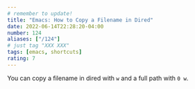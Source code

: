 ```yaml
---
# remember to update!
title: "Emacs: How to Copy a Filename in Dired"
date: 2022-06-14T22:28:20-04:00
number: 124
aliases: ["/124"]
# just tag "XXX XXX"
tags: [emacs, shortcuts]
rating: 7
---
```


You can copy a filename in dired with `w` and a full path with `0 w`.
